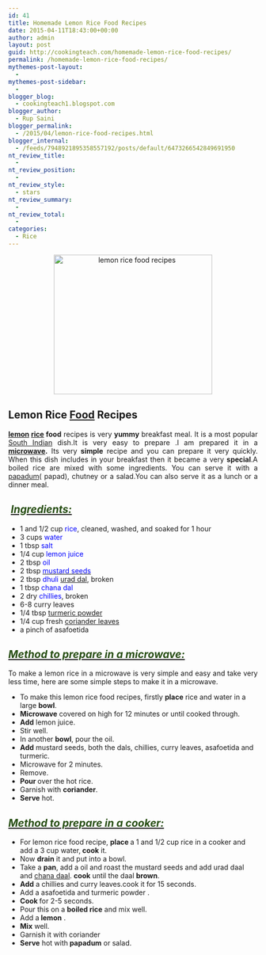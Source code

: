 ```yaml
---
id: 41
title: Homemade Lemon Rice Food Recipes
date: 2015-04-11T18:43:00+00:00
author: admin
layout: post
guid: http://cookingteach.com/homemade-lemon-rice-food-recipes/
permalink: /homemade-lemon-rice-food-recipes/
mythemes-post-layout:
  - 
mythemes-post-sidebar:
  - 
blogger_blog:
  - cookingteach1.blogspot.com
blogger_author:
  - Rup Saini
blogger_permalink:
  - /2015/04/lemon-rice-food-recipes.html
blogger_internal:
  - /feeds/7948921895358557192/posts/default/6473266542849691950
nt_review_title:
  - 
nt_review_position:
  - 
nt_review_style:
  - stars
nt_review_summary:
  - 
nt_review_total:
  - 
categories:
  - Rice
---
```

<p dir="ltr" style="text-align: left;">
  <p dir="ltr" style="text-align: left;">
  </p>
  
  <p style="clear: both; text-align: center;">
    <a style="margin-left: 1em; margin-right: 1em;" href="http://1.bp.blogspot.com/-cpIp-6dNL1U/VSljJVwNN5I/AAAAAAAAAPA/k08MiURwegQ/s1600/lemon-rice-1024x905.jpg"><img title="lemon rice food recipes" src="http://1.bp.blogspot.com/-cpIp-6dNL1U/VSljJVwNN5I/AAAAAAAAAPA/k08MiURwegQ/s1600/lemon-rice-1024x905.jpg" alt="lemon rice food recipes" width="320" height="282" border="0" /></a>
  </p>
  
  <p style="clear: both; text-align: center;">
  </p>
  
  <h2>
    Lemon Rice <a title="Food" href="http://en.wikipedia.org/wiki/Food" target="_blank" rel="wikipedia">Food</a> Recipes
  </h2>
  
  <p style="text-align: justify;">
    <b><a title="Lemon" href="http://en.wikipedia.org/wiki/Lemon" target="_blank" rel="wikipedia">lemon</a> <a class="zem_slink" title="Rice" href="http://en.wikipedia.org/wiki/Rice" target="_blank" rel="wikipedia">rice</a> food</b> recipes is very <b>yummy</b> breakfast meal. It is a most popular <a title="South India" href="http://maps.google.com/maps?ll=13.0,77.0&spn=0.1,0.1&q=13.0,77.0%20(South%20India)&t=h" target="_blank" rel="geolocation">South Indian</a> dish.It is very easy to prepare .I am prepared it in a <b><a title="Microwave" href="http://en.wikipedia.org/wiki/Microwave" target="_blank" rel="wikipedia">microwave</a>.</b> Its very <b>simple</b> recipe and you can prepare it very quickly. When this dish includes in your breakfast then it became a very <b>special</b>.A boiled rice are mixed with some ingredients. You can serve it with a <a title="Papadum" href="http://en.wikipedia.org/wiki/Papadum" target="_blank" rel="wikipedia">papadum</a>( papad), chutney or a salad.You can also serve it as a lunch or a dinner meal.
  </p>
  
  <h2 style="text-align: left;">
     <i><u><span style="color: #274e13;">Ingredients: </span></u></i>
  </h2>
  
  <ul>
    <li>
      1 and 1/2 cup <span style="color: blue;">rice</span>, cleaned, washed, and soaked for 1 hour
    </li>
    <li>
      3 cups <span style="color: blue;">water</span>
    </li>
    <li>
      1 tbsp <span style="color: blue;">salt</span>
    </li>
    <li>
      1/4 cup <span style="color: blue;">lemon juice</span>
    </li>
    <li>
      2 tbsp <span style="color: blue;">oil</span>
    </li>
    <li>
      2 tbsp <a title="Mustard seed" href="http://en.wikipedia.org/wiki/Mustard_seed" target="_blank" rel="wikipedia"><span style="color: blue;">mustard seeds</span></a>
    </li>
    <li>
      2 tbsp <span style="color: blue;">dhuli <a title="Vigna mungo" href="http://en.wikipedia.org/wiki/Vigna_mungo" target="_blank" rel="wikipedia">urad dal</a></span>, broken
    </li>
    <li>
      1 tbsp <span style="color: blue;">chana dal</span>
    </li>
    <li>
      2 dry <span style="color: blue;">chillies</span>, broken
    </li>
    <li>
      6-8 curry leaves
    </li>
    <li>
      1/4 tbsp <a title="Turmeric" href="http://en.wikipedia.org/wiki/Turmeric" target="_blank" rel="wikipedia">turmeric powder</a>
    </li>
    <li>
      1/4 cup fresh <a title="Coriander" href="http://en.wikipedia.org/wiki/Coriander" target="_blank" rel="wikipedia">coriander leaves</a>
    </li>
    <li>
      a pinch of asafoetida
    </li>
  </ul>
  
  <h2 style="text-align: justify;">
    <b><i><u><span style="color: #274e13;">Method to prepare in a microwave:</span></u></i></b>
  </h2>
  
  <p style="text-align: justify;">
    To make a lemon rice in a microwave is very simple and easy and take very less time, here are some simple steps to make it in a microwave.
  </p>
  
  <ul>
    <li>
      To make this lemon rice food recipes, firstly <b>place</b> rice and water in a large <b>bowl</b>.
    </li>
    <li>
      <b>Microwave</b> covered on high for 12 minutes or until cooked through.
    </li>
    <li>
      <b>Add</b> lemon juice.
    </li>
    <li>
      Stir well.
    </li>
    <li>
      In another <b>bowl</b>, pour the oil.
    </li>
    <li>
      <b>Add</b> mustard seeds, both the dals, chillies, curry leaves, asafoetida and turmeric.
    </li>
    <li>
      Microwave for 2 minutes.
    </li>
    <li>
      Remove.
    </li>
    <li>
      <b>Pour </b>over the hot rice.
    </li>
    <li>
      Garnish with <b>coriander</b>.
    </li>
    <li>
      <b>Serve</b> hot.
    </li>
  </ul>
  
  <h2 style="text-align: left;">
    <i><u><span style="color: #274e13;">Method to prepare in a cooker: </span></u></i>
  </h2>
  
  <ul>
    <ul>
      <!-- post -->
    </ul>
  </ul>
  
  <p>
    <ins style="display: block;" data-ad-client="ca-pub-8391089480493038" data-ad-format="auto" data-ad-slot="4079886109"></ins>
  </p>
  
  <ul>
    <li>
      For lemon rice food recipe, <b>place </b>a 1 and 1/2 cup rice in a cooker and add a 3 cup water,<b> cook</b> it.
    </li>
    <li>
      Now <b>drain</b> it and put into a bowl.
    </li>
    <li>
      Take a <b>pan</b>, add a oil and roast the mustard seeds and add urad daal and <a title="Dal" href="http://en.wikipedia.org/wiki/Dal" target="_blank" rel="wikipedia">chana daal</a>. <b>cook</b> until the daal <b>brown</b>.
    </li>
    <li>
      <b>Add</b> a chillies and curry leaves.cook it for 15 seconds.
    </li>
    <li>
      Add a asafoetida and turmeric powder .
    </li>
    <li>
      <b>Cook </b>for 2-5 seconds.
    </li>
    <li>
      Pour this on a <b>boiled rice</b> and mix well.
    </li>
    <li>
      Add a<b> lemon</b> .
    </li>
    <li>
      <b>Mix</b> well.
    </li>
    <li>
      Garnish it with coriander
    </li>
    <li>
      <b>Serve</b> hot with<b> papadum</b> or salad.
    </li>
  </ul>
</p>